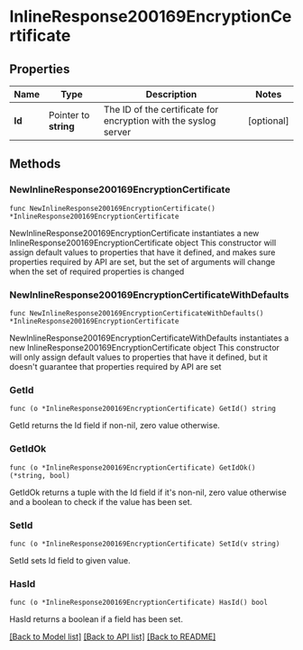 # InlineResponse200169EncryptionCertificate

## Properties

Name | Type | Description | Notes
------------ | ------------- | ------------- | -------------
**Id** | Pointer to **string** | The ID of the certificate for encryption with the syslog server | [optional] 

## Methods

### NewInlineResponse200169EncryptionCertificate

`func NewInlineResponse200169EncryptionCertificate() *InlineResponse200169EncryptionCertificate`

NewInlineResponse200169EncryptionCertificate instantiates a new InlineResponse200169EncryptionCertificate object
This constructor will assign default values to properties that have it defined,
and makes sure properties required by API are set, but the set of arguments
will change when the set of required properties is changed

### NewInlineResponse200169EncryptionCertificateWithDefaults

`func NewInlineResponse200169EncryptionCertificateWithDefaults() *InlineResponse200169EncryptionCertificate`

NewInlineResponse200169EncryptionCertificateWithDefaults instantiates a new InlineResponse200169EncryptionCertificate object
This constructor will only assign default values to properties that have it defined,
but it doesn't guarantee that properties required by API are set

### GetId

`func (o *InlineResponse200169EncryptionCertificate) GetId() string`

GetId returns the Id field if non-nil, zero value otherwise.

### GetIdOk

`func (o *InlineResponse200169EncryptionCertificate) GetIdOk() (*string, bool)`

GetIdOk returns a tuple with the Id field if it's non-nil, zero value otherwise
and a boolean to check if the value has been set.

### SetId

`func (o *InlineResponse200169EncryptionCertificate) SetId(v string)`

SetId sets Id field to given value.

### HasId

`func (o *InlineResponse200169EncryptionCertificate) HasId() bool`

HasId returns a boolean if a field has been set.


[[Back to Model list]](../README.md#documentation-for-models) [[Back to API list]](../README.md#documentation-for-api-endpoints) [[Back to README]](../README.md)


